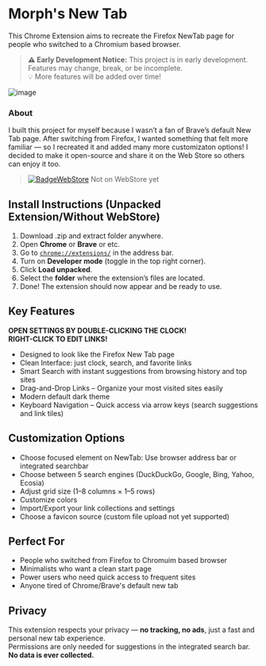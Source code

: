 # Morph's New Tab
This Chrome Extension aims to recreate the Firefox NewTab page for people who switched to a Chromium based browser.

> **⚠️ Early Development Notice:** This project is in early development. Features may change, break, or be incomplete.  
>💡 More features will be added over time!

![image](https://github.com/user-attachments/assets/02845ea5-281c-40d5-998b-2691a559cad9)

### About
I built this project for myself because I wasn’t a fan of Brave’s default New Tab page.
After switching from Firefox, I wanted something that felt more familiar — so I recreated it and added many more customizaton options!
I decided to make it open-source and share it on the Web Store so others can enjoy it too.
<br>
>[![BadgeWebStore]][WebStore] Not on WebStore yet

## Install Instructions (Unpacked Extension/Without WebStore)

1. Download .zip and extract folder anywhere.
2. Open **Chrome** or **Brave** or etc.
3. Go to [`chrome://extensions/`](chrome://extensions/) in the address bar.
4. Turn on **Developer mode** (toggle in the top right corner).
5. Click **Load unpacked**.
6. Select the **folder** where the extension’s files are located.
7. Done! The extension should now appear and be ready to use. 

## Key Features

**OPEN SETTINGS BY DOUBLE-CLICKING THE CLOCK!**  
**RIGHT-CLICK TO EDIT LINKS!**
- Designed to look like the Firefox New Tab page
- Clean Interface: just clock, search, and favorite links
- Smart Search with instant suggestions from browsing history and top sites
- Drag-and-Drop Links – Organize your most visited sites easily
- Modern default dark theme
- Keyboard Navigation – Quick access via arrow keys (search suggestions and link tiles)

## Customization Options

- Choose focused element on NewTab: Use browser address bar or integrated searchbar
- Choose between 5 search engines (DuckDuckGo, Google, Bing, Yahoo, Ecosia)
- Adjust grid size (1–8 columns × 1–5 rows)
- Customize colors
- Import/Export your link collections and settings
- Choose a favicon source (custom file upload not yet supported)

## Perfect For

- People who switched from Firefox to Chromuim based browser
- Minimalists who want a clean start page
- Power users who need quick access to frequent sites
- Anyone tired of Chrome/Brave's default new tab

## Privacy

This extension respects your privacy — **no tracking, no ads**, just a fast and personal new tab experience.  
Permissions are only needed for suggestions in the integrated search bar.  
**No data is ever collected.**

[BadgeWebStore]: https://img.shields.io/badge/Get%20on-Chrome%20WebStore-239F42
[WebStore]: https://chromewebstore.google.com/
